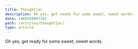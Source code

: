```yaml
---
title: Thoughtjar
description: Oh yes, get ready for some sweet, sweet words.
date: 1488359897362
path: /articles/thoughtjar/
type: article
---
```


Oh yes, get ready for some sweet, sweet words.

